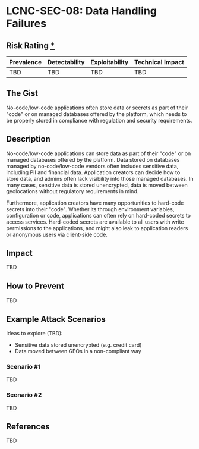 # LCNC-SEC-08: Data Handling Failures

## Risk Rating [*](https://owasp.org/www-project-top-ten/2017/Note_About_Risks)

| Prevalence | Detectability | Exploitability | Technical Impact |
| --- | --- | --- | --- |
| TBD | TBD | TBD | TBD |

## The Gist

No-code/low-code applications often store data or secrets as part of their "code" or on managed databases offered by the platform, which needs to be properly stored in compliance with regulation and security requirements.

## Description

No-code/low-code applications can store data as part of their "code" or on managed databases offered by the platform.
Data stored on databases managed by no-code/low-code vendors often includes sensitive data, including PII and financial data.
Application creators can decide how to store data, and admins often lack visibility into those managed databases.
In many cases, sensitive data is stored unencrypted, data is moved between geolocations without regulatory requirements in mind.

Furthermore, application creators have many opportunities to hard-code secrets into their "code".
Whether its through environment variables, configuration or code, applications can often rely on hard-coded secrets to access services.
Hard-coded secrets are available to all users with write permissions to the applications, and might also leak to application readers or anonymous users via client-side code.

## Impact

TBD

## How to Prevent

TBD

## Example Attack Scenarios

Ideas to explore (TBD):
- Sensitive data stored unencrypted (e.g. credit card)
- Data moved between GEOs in a non-compliant way

### Scenario #1

TBD

### Scenario #2

TBD

## References

TBD